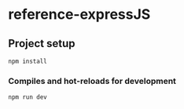
# reference-expressJS

## Project setup
```
npm install
```

### Compiles and hot-reloads for development
```
npm run dev
```